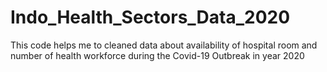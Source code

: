 # Indo_Health_Sectors_Data_2020
This code helps me to cleaned data about availability of hospital room and number of health workforce during the Covid-19 Outbreak in year 2020
